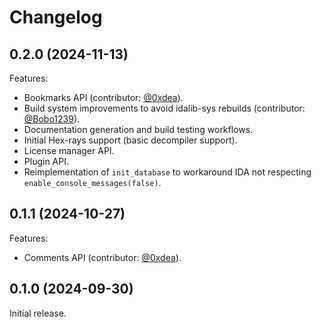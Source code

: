 # Changelog

## 0.2.0 (2024-11-13)

Features:
- Bookmarks API (contributor: [@0xdea](https://github.com/0xdea)).
- Build system improvements to avoid idalib-sys rebuilds (contributor: [@Bobo1239](https://github.com/Bobo1239)).
- Documentation generation and build testing workflows.
- Initial Hex-rays support (basic decompiler support).
- License manager API.
- Plugin API.
- Reimplementation of `init_database` to workaround IDA not respecting `enable_console_messages(false)`.

## 0.1.1 (2024-10-27)

Features:
- Comments API (contributor: [@0xdea](https://github.com/0xdea)).

## 0.1.0 (2024-09-30)

Initial release.
